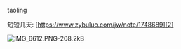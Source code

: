 taoling

短短几天: [https://www.zybuluo.com/jw/note/1748689][2] 

![IMG_6612.PNG-208.2kB][1]


  [1]: http://static.zybuluo.com/jw/iqvis7i8rpcpxoeb59hv7yzz/IMG_6612.PNG
  [2]: https://www.zybuluo.com/jw/note/1748689
